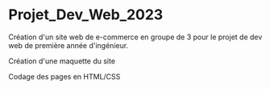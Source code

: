 # Projet_Dev_Web_2023
Création d'un site web de e-commerce en groupe de 3 pour le projet de dev web de première année d'ingénieur.

Création d'une maquette du site

Codage des pages en HTML/CSS
